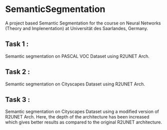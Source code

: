 # SemanticSegmentation
A project based Semantic Segmentation for the course on Neural Networks (Theory and Implenentation) at Universität des Saarlandes, Germany.

## Task 1 : 
Semantic segmentation on PASCAL VOC Dataset using R2UNET Arch.

## Task 2 :
Semantic segmentation on Cityscapes Dataset using R2UNET Arch.

## Task 3 : 
Semantic segmentation on Cityscapes Dataset using a modified version of R2UNET Arch. Here, the depth of the architecture has been increased which gives better results as compared to the original R2UNET architecture.


